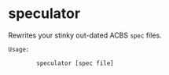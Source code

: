 speculator
==========

Rewrites your stinky out-dated ACBS `spec` files.

```
Usage:

        speculator [spec file]
```
